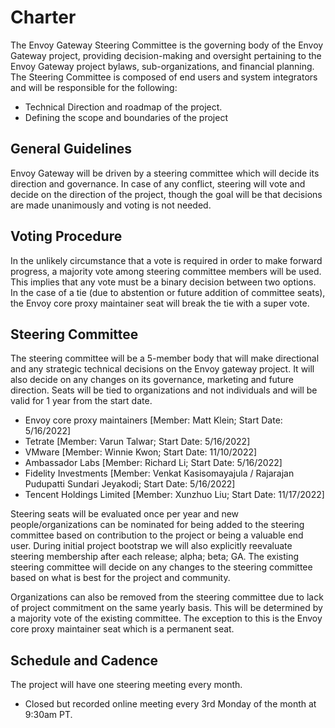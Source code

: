# Charter
The Envoy Gateway Steering Committee is the governing body of the Envoy Gateway project,
providing decision-making and oversight pertaining to the Envoy Gateway project bylaws,
sub-organizations, and financial planning. The Steering Committee is composed of end
users and system integrators and will be responsible for the following:

- Technical Direction and roadmap of the project.
- Defining the scope and boundaries of the project

## General Guidelines
Envoy Gateway will be driven by a steering committee which will decide its direction and
governance. In case of any conflict, steering will vote and decide on the direction of
the project, though the goal will be that decisions are made unanimously and voting is
not needed.

## Voting Procedure
In the unlikely circumstance that a vote is required in order to make forward progress,
a majority vote among steering committee members will be used. This implies that any vote
must be a binary decision between two options. In the case of a tie (due to abstention or
future addition of committee seats), the Envoy core proxy maintainer seat will break the
tie with a super vote.

## Steering Committee
The steering committee will be a 5-member body that will make directional and any strategic
technical decisions on the Envoy gateway project. It will also decide on any changes on its
governance, marketing and future direction. Seats will be tied to organizations and not
individuals and will be valid for 1 year from the start date.

- Envoy core proxy maintainers [Member: Matt Klein; Start Date: 5/16/2022]
- Tetrate [Member: Varun Talwar; Start Date: 5/16/2022]
- VMware [Member: Winnie Kwon; Start Date: 11/10/2022]
- Ambassador Labs [Member: Richard Li; Start Date: 5/16/2022]
- Fidelity Investments [Member: Venkat Kasisomayajula / Rajarajan Pudupatti Sundari Jeyakodi; Start Date: 5/16/2022]
- Tencent Holdings Limited [Member: Xunzhuo Liu; Start Date: 11/17/2022]

Steering seats will be evaluated once per year and new people/organizations can be nominated
for being added to the steering committee based on contribution to the project or being a
valuable end user. During initial project bootstrap we will also explicitly reevaluate steering
membership after each release; alpha; beta; GA. The existing steering committee will decide
on any changes to the steering committee based on what is best for the project and community.

Organizations can also be removed from the steering committee due to lack of project commitment
on the same yearly basis. This will be determined by a majority vote of the existing committee.
The exception to this is the Envoy core proxy maintainer seat which is a permanent seat.

## Schedule and Cadence
The project will have one steering meeting every month.

- Closed but recorded online meeting every 3rd Monday of the month at 9:30am PT.
